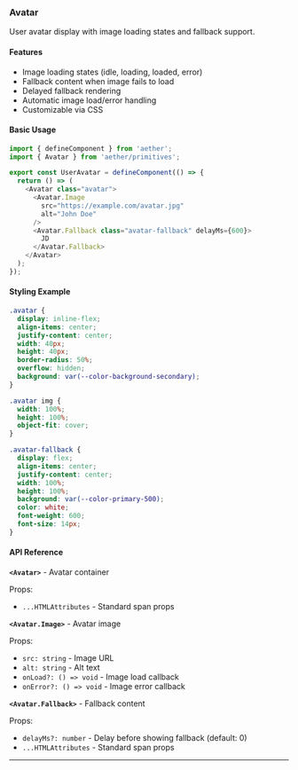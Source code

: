 ### Avatar

User avatar display with image loading states and fallback support.

#### Features

- Image loading states (idle, loading, loaded, error)
- Fallback content when image fails to load
- Delayed fallback rendering
- Automatic image load/error handling
- Customizable via CSS

#### Basic Usage

```typescript
import { defineComponent } from 'aether';
import { Avatar } from 'aether/primitives';

export const UserAvatar = defineComponent(() => {
  return () => (
    <Avatar class="avatar">
      <Avatar.Image
        src="https://example.com/avatar.jpg"
        alt="John Doe"
      />
      <Avatar.Fallback class="avatar-fallback" delayMs={600}>
        JD
      </Avatar.Fallback>
    </Avatar>
  );
});
```

#### Styling Example

```css
.avatar {
  display: inline-flex;
  align-items: center;
  justify-content: center;
  width: 40px;
  height: 40px;
  border-radius: 50%;
  overflow: hidden;
  background: var(--color-background-secondary);
}

.avatar img {
  width: 100%;
  height: 100%;
  object-fit: cover;
}

.avatar-fallback {
  display: flex;
  align-items: center;
  justify-content: center;
  width: 100%;
  height: 100%;
  background: var(--color-primary-500);
  color: white;
  font-weight: 600;
  font-size: 14px;
}
```

#### API Reference

**`<Avatar>`** - Avatar container

Props:
- `...HTMLAttributes` - Standard span props

**`<Avatar.Image>`** - Avatar image

Props:
- `src: string` - Image URL
- `alt: string` - Alt text
- `onLoad?: () => void` - Image load callback
- `onError?: () => void` - Image error callback

**`<Avatar.Fallback>`** - Fallback content

Props:
- `delayMs?: number` - Delay before showing fallback (default: 0)
- `...HTMLAttributes` - Standard span props

---

